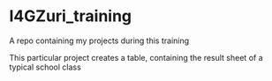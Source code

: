 # I4GZuri_training
A repo containing my projects during this training

This particular project creates a table, containing the result sheet of a typical school class
